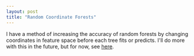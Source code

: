 ```yaml
---
layout: post
title: "Random Coordinate Forests"
---
```


I have a method of increasing the accuracy of random forests by changing
coordinates in feature space before each tree fits or predicts.  I'll do more
with this in the future, but for now,
see
[here](https://github.com/mikebenfield/portfolio/blob/master/Random%20Coordinate%20Forests.ipynb).
